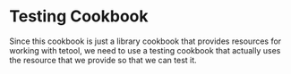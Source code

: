 Testing Cookbook
================

Since this cookbook is just a library cookbook that provides resources for working with tetool, we need to use a 
testing cookbook that actually uses the resource that we provide so that we can test it.